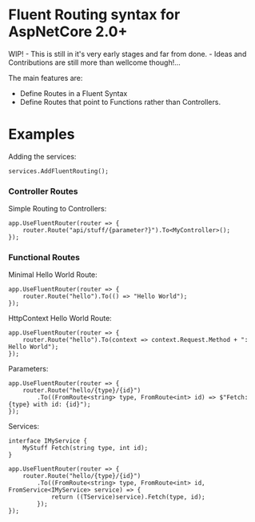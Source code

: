 # Fluent Routing syntax for AspNetCore 2.0+

WIP! - This is still in it's very early stages and far from done. - Ideas and Contributions are still more than wellcome though!...

The main features are:
 - Define Routes in a Fluent Syntax
 - Define Routes that point to Functions rather than Controllers.

# Examples

Adding the services:
```CSharp
services.AddFluentRouting();
```
### Controller Routes

Simple Routing to Controllers:
```CSharp
app.UseFluentRouter(router => {
    router.Route("api/stuff/{parameter?}").To<MyController>();
});
```

### Functional Routes
Minimal Hello World Route:
```CSharp
app.UseFluentRouter(router => {
    router.Route("hello").To(() => "Hello World");
});
```

HttpContext Hello World Route:
```CSharp
app.UseFluentRouter(router => {
    router.Route("hello").To(context => context.Request.Method + ": Hello World");
});
```

Parameters:
```CSharp
app.UseFluentRouter(router => {
    router.Route("hello/{type}/{id}")
        .To((FromRoute<string> type, FromRoute<int> id) => $"Fetch: {type} with id: {id}");
});
```

Services:
```CSharp
interface IMyService {
    MyStuff Fetch(string type, int id);
}

app.UseFluentRouter(router => {
    router.Route("hello/{type}/{id}")
        .To((FromRoute<string> type, FromRoute<int> id, FromService<IMyService> service) => {
            return ((TService)service).Fetch(type, id);
        });
});
```
